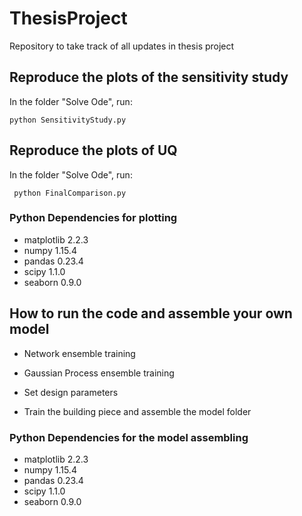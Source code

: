 # ThesisProject
Repository to take track of all updates in thesis project

## Reproduce the plots of the sensitivity study
In the folder "Solve Ode", run:

    python SensitivityStudy.py
	 
## Reproduce the plots of UQ
In the folder "Solve Ode", run: 

     python FinalComparison.py


### Python Dependencies for plotting
- matplotlib   2.2.3
- numpy        1.15.4
- pandas       0.23.4
- scipy        1.1.0
- seaborn      0.9.0

## How to run the code and assemble your own model

- Network ensemble training

- Gaussian Process ensemble training

- Set design parameters

- Train the building piece and assemble the model folder

### Python Dependencies for the model assembling
- matplotlib   2.2.3
- numpy        1.15.4
- pandas       0.23.4
- scipy        1.1.0
- seaborn      0.9.0